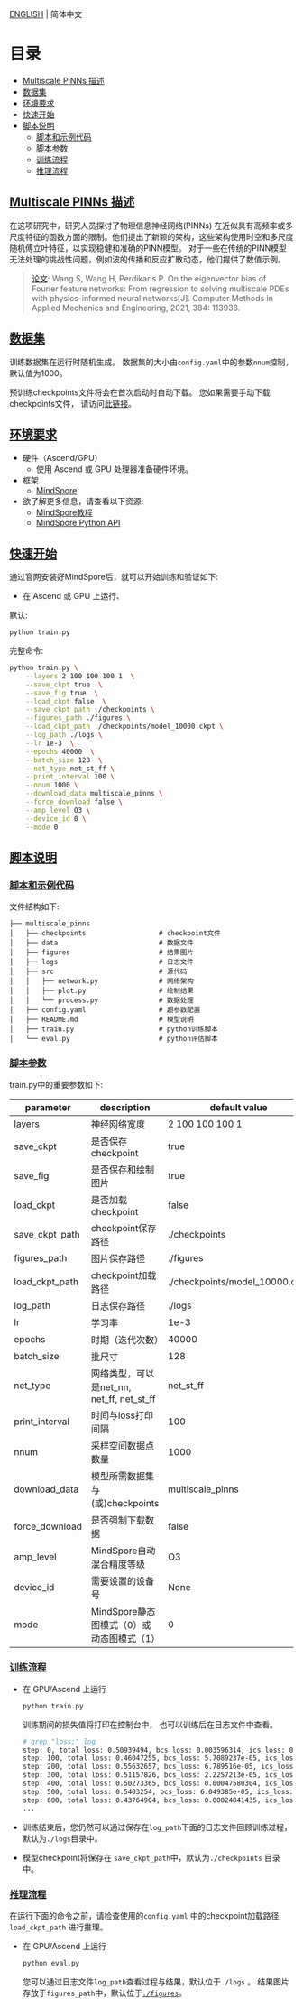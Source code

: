 [ENGLISH](README.md) | 简体中文

# 目录

- [Multiscale PINNs 描述](#multiscale-pinns-描述)
- [数据集](#数据集)
- [环境要求](#环境要求)
- [快速开始](#快速开始)
- [脚本说明](#脚本说明)
    - [脚本和示例代码](#脚本和示例代码)
    - [脚本参数](#脚本参数)
    - [训练流程](#训练流程)
    - [推理流程](#推理流程)

## [Multiscale PINNs 描述](#目录)

在这项研究中，研究人员探讨了物理信息神经网络(PINNs)
在近似具有高频率或多尺度特征的函数方面的限制。他们提出了新颖的架构，这些架构使用时空和多尺度随机傅立叶特征，以实现稳健和准确的PINN模型。
对于一些在传统的PINN模型无法处理的挑战性问题，例如波的传播和反应扩散动态，他们提供了数值示例。

> [论文](https://www.sciencedirect.com/science/article/abs/pii/S0045782521002759): Wang S, Wang H, Perdikaris P. On the
> eigenvector bias of Fourier feature networks: From regression to solving multiscale PDEs with physics-informed neural
> networks[J]. Computer Methods in Applied Mechanics and Engineering, 2021, 384: 113938.

## [数据集](#目录)

训练数据集在运行时随机生成。
数据集的大小由`config.yaml`中的参数`nnum`控制，默认值为1000。

预训练checkpoints文件将会在首次启动时自动下载。
您如果需要手动下载checkpoints文件，
请访问[此链接](https://download.mindspore.cn/mindscience/SciAI/sciai/model/multiscale_pinns/)。

## [环境要求](#目录)

- 硬件（Ascend/GPU）
    - 使用 Ascend 或 GPU 处理器准备硬件环境。
- 框架
    - [MindSpore](https://www.mindspore.cn/install)
- 欲了解更多信息，请查看以下资源:
    - [MindSpore教程](https://www.mindspore.cn/tutorials/zh-CN/master/index.html)
    - [MindSpore Python API](https://www.mindspore.cn/docs/zh-CN/master/index.html)

## [快速开始](#目录)

通过官网安装好MindSpore后，就可以开始训练和验证如下:

- 在 Ascend 或 GPU 上运行、

默认:

```bash
python train.py
```

完整命令:

```bash
python train.py \
    --layers 2 100 100 100 1  \
    --save_ckpt true  \
    --save_fig true  \
    --load_ckpt false  \
    --save_ckpt_path ./checkpoints \
    --figures_path ./figures \
    --load_ckpt_path ./checkpoints/model_10000.ckpt \
    --log_path ./logs \
    --lr 1e-3  \
    --epochs 40000  \
    --batch_size 128  \
    --net_type net_st_ff \
    --print_interval 100 \
    --nnum 1000 \
    --download_data multiscale_pinns \
    --force_download false \
    --amp_level O3 \
    --device_id 0 \
    --mode 0
```

## [脚本说明](#目录)

### [脚本和示例代码](#目录)

文件结构如下:

```text
├── multiscale_pinns
│   ├── checkpoints                  # checkpoint文件
│   ├── data                         # 数据文件
│   ├── figures                      # 结果图片
│   ├── logs                         # 日志文件
│   ├── src                          # 源代码
│   │   ├── network.py               # 网络架构
│   │   ├── plot.py                  # 绘制结果
│   │   └── process.py               # 数据处理
│   ├── config.yaml                  # 超参数配置
│   ├── README.md                    # 模型说明
│   ├── train.py                     # python训练脚本
│   └── eval.py                      # python评估脚本
```

### [脚本参数](#目录)

train.py中的重要参数如下:

| parameter      | description                       | default value                  |
|----------------|-----------------------------------|--------------------------------|
| layers         | 神经网络宽度                            | 2 100 100 100 1                |
| save_ckpt      | 是否保存checkpoint                    | true                           |
| save_fig       | 是否保存和绘制图片                         | true                           |
| load_ckpt      | 是否加载checkpoint                    | false                          |
| save_ckpt_path | checkpoint保存路径                    | ./checkpoints                  |
| figures_path   | 图片保存路径                            | ./figures                      |
| load_ckpt_path | checkpoint加载路径                    | ./checkpoints/model_10000.ckpt |
| log_path       | 日志保存路径                            | ./logs                         |
| lr             | 学习率                               | 1e-3                           |
| epochs         | 时期（迭代次数）                          | 40000                          |
| batch_size     | 批尺寸                               | 128                            |
| net_type       | 网络类型，可以是net_nn, net_ff, net_st_ff | net_st_ff                      |
| print_interval | 时间与loss打印间隔                       | 100                            |
| nnum           | 采样空间数据点数量                         | 1000                           |
| download_data  | 模型所需数据集与(或)checkpoints            | multiscale_pinns               |
| force_download | 是否强制下载数据                          | false                          |
| amp_level      | MindSpore自动混合精度等级                 | O3                             |
| device_id      | 需要设置的设备号                          | None                           |
| mode           | MindSpore静态图模式（0）或动态图模式（1）        | 0                              |

### [训练流程](#目录)

- 在 GPU/Ascend 上运行

   ```bash
   python train.py
   ```

  训练期间的损失值将打印在控制台中， 也可以训练后在日志文件中查看。

  ```bash
  # grep "loss:" log
  step: 0, total loss: 0.50939494, bcs_loss: 0.003596314, ics_loss: 0.49960062, res_loss: 0.0061979764, interval: 1.1743102073669434s, total: 1.1743102073669434s
  step: 100, total loss: 0.46047255, bcs_loss: 5.7089237e-05, ics_loss: 0.4603598, res_loss: 5.562951e-05, interval: 1.724724292755127s, total: 2.8990345001220703s
  step: 200, total loss: 0.55632657, bcs_loss: 6.789516e-05, ics_loss: 0.55621916, res_loss: 3.951962e-05, interval: 1.4499413967132568s, total: 4.348975896835327s
  step: 300, total loss: 0.51157826, bcs_loss: 2.2257213e-05, ics_loss: 0.5115249, res_loss: 3.1086667e-05, interval: 1.463547706604004s, total: 5.812523603439331s
  step: 400, total loss: 0.50273365, bcs_loss: 0.00047580304, ics_loss: 0.50186944, res_loss: 0.00038838215, interval: 1.4236555099487305s, total: 7.2361791133880615s
  step: 500, total loss: 0.5403254, bcs_loss: 6.049385e-05, ics_loss: 0.5401609, res_loss: 0.0001040334, interval: 1.5674817562103271s, total: 8.803660869598389s
  step: 600, total loss: 0.43764904, bcs_loss: 0.00024841435, ics_loss: 0.43689, res_loss: 0.0005106426, interval: 1.2663447856903076s, total: 10.070005655288696s
  ...
  ```

- 训练结束后，您仍然可以通过保存在`log_path`下面的日志文件回顾训练过程，默认为`./logs`目录中。

- 模型checkpoint将保存在 `save_ckpt_path`中，默认为`./checkpoints` 目录中。

### [推理流程](#目录)

在运行下面的命令之前，请检查使用的`config.yaml` 中的checkpoint加载路径`load_ckpt_path`
进行推理。

- 在 GPU/Ascend 上运行

   ```bash
   python eval.py
   ```

  您可以通过日志文件`log_path`查看过程与结果，默认位于`./logs` 。
  结果图片存放于`figures_path`中，默认位于[`./figures`](./figures)。